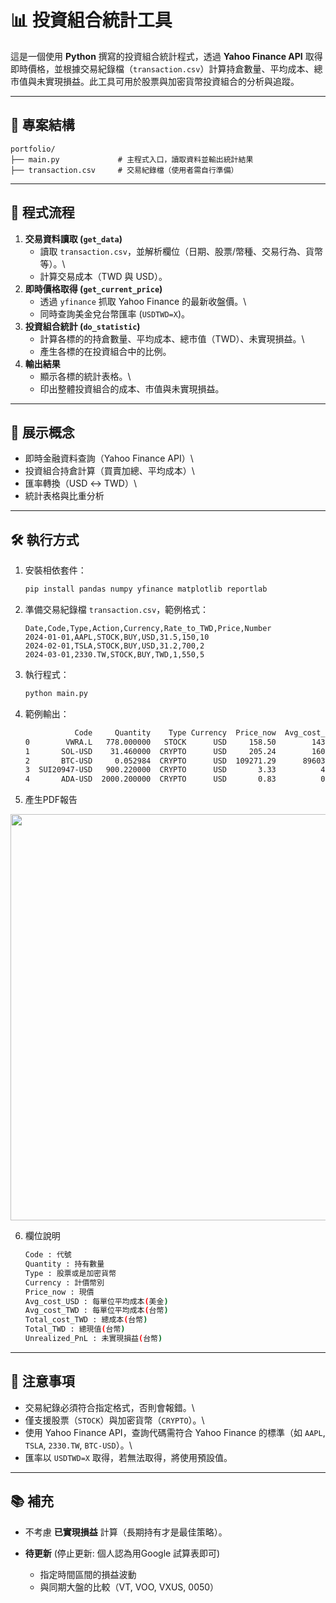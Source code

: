 # 📊 投資組合統計工具

這是一個使用 **Python** 撰寫的投資組合統計程式，透過 **Yahoo Finance
API**
取得即時價格，並根據交易紀錄檔（`transaction.csv`）計算持倉數量、平均成本、總市值與未實現損益。此工具可用於股票與加密貨幣投資組合的分析與追蹤。

------------------------------------------------------------------------

## 📁 專案結構

    portfolio/
    ├── main.py             # 主程式入口，讀取資料並輸出統計結果
    ├── transaction.csv     # 交易紀錄檔（使用者需自行準備）

------------------------------------------------------------------------

## 🚀 程式流程

1.  **交易資料讀取 (`get_data`)**
    -   讀取
        `transaction.csv`，並解析欄位（日期、股票/幣種、交易行為、貨幣等）。\
    -   計算交易成本（TWD 與 USD）。
2.  **即時價格取得 (`get_current_price`)**
    -   透過 `yfinance` 抓取 Yahoo Finance 的最新收盤價。\
    -   同時查詢美金兌台幣匯率 (`USDTWD=X`)。
3.  **投資組合統計 (`do_statistic`)**
    -   計算各標的的持倉數量、平均成本、總市值（TWD）、未實現損益。\
    -   產生各標的在投資組合中的比例。
4.  **輸出結果**
    -   顯示各標的統計表格。\
    -   印出整體投資組合的成本、市值與未實現損益。

------------------------------------------------------------------------

## 🧠 展示概念

-   即時金融資料查詢（Yahoo Finance API）\
-   投資組合持倉計算（買賣加總、平均成本）\
-   匯率轉換（USD ↔ TWD）\
-   統計表格與比重分析

------------------------------------------------------------------------

## 🛠️ 執行方式

1.  安裝相依套件：

    ``` bash
    pip install pandas numpy yfinance matplotlib reportlab
    ```

2.  準備交易紀錄檔 `transaction.csv`，範例格式：

    ``` csv
    Date,Code,Type,Action,Currency,Rate_to_TWD,Price,Number
    2024-01-01,AAPL,STOCK,BUY,USD,31.5,150,10
    2024-02-01,TSLA,STOCK,BUY,USD,31.2,700,2
    2024-03-01,2330.TW,STOCK,BUY,TWD,1,550,5
    ```

3.  執行程式：

    ``` bash
    python main.py
    ```

4.  範例輸出：

    ``` bash
               Code     Quantity    Type Currency  Price_now  Avg_cost_USD  Avg_cost_TWD  Total_cost_TWD  Total_TWD  Unrealized_PnL   Ratio
    0        VWRA.L   778.000000   STOCK      USD     158.50        143.32          4496         3497888    3767706          269818  87.94%
    1       SOL-USD    31.460000  CRYPTO      USD     205.24        160.51          5064          159313     197283           37970   4.60%
    2       BTC-USD     0.052984  CRYPTO      USD  109271.29      89603.00       2915673          154484     176896           22412   4.13%
    3  SUI20947-USD   900.220000  CRYPTO      USD       3.33          4.04           125          112528      91593          -20935   2.14%
    4       ADA-USD  2000.200000  CRYPTO      USD       0.83          0.84            26           52005      50725           -1280   1.18%
    ```

5.  產生PDF報告
   
<p align="center"> <img src="https://github.com/user-attachments/assets/5d3a90a5-4225-4a37-8b1e-4c706538ee39" width="650"/>

6. 欄位說明

   ``` bash
   Code : 代號
   Quantity : 持有數量
   Type : 股票或是加密貨幣
   Currency : 計價幣別
   Price_now : 現價
   Avg_cost_USD : 每單位平均成本(美金)
   Avg_cost_TWD : 每單位平均成本(台幣)
   Total_cost_TWD : 總成本(台幣)
   Total_TWD : 總現值(台幣)
   Unrealized_PnL : 未實現損益(台幣)
   ```
   
------------------------------------------------------------------------

## 📌 注意事項

-   交易紀錄必須符合指定格式，否則會報錯。\
-   僅支援股票（`STOCK`）與加密貨幣（`CRYPTO`）。\
-   使用 Yahoo Finance API，查詢代碼需符合 Yahoo Finance 的標準（如
    `AAPL`, `TSLA`, `2330.TW`, `BTC-USD`）。\
-   匯率以 `USDTWD=X` 取得，若無法取得，將使用預設值。

------------------------------------------------------------------------

## 📚 補充

-   不考慮 **已實現損益** 計算（長期持有才是最佳策略）。

- **待更新** (停止更新: 個人認為用Google 試算表即可)
  - 指定時間區間的損益波動
  - 與同期大盤的比較（VT, VOO, VXUS, 0050）
